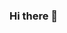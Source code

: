 ### Hi there 👋

<!--
**Surplus-Spec/Surplus-Spec** is a ✨ _special_ ✨ repository because its `README.md` (this file) appears on your GitHub profile.

Here are some ideas to get you started:

[![Surplus-Spec's solved.ac](http://mazassumnida.wtf/api/v2/generate_badge?boj=kjoohyu)](https://solved.ac/profile/kjoohyu)

- 🔭 I’m currently working on ...
- 🌱 I’m currently learning ...
- 👯 I’m looking to collaborate on ...
- 🤔 I’m looking for help with ...
- 💬 Ask me about ...
- 📫 How to reach me: ...
- 😄 Pronouns: ...
- ⚡ Fun fact: ...
-->
